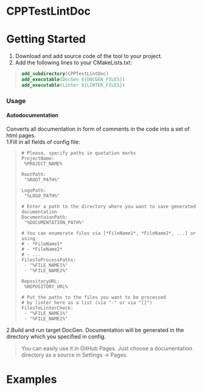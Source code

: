 # CPPTestLintDoc

# Getting Started
1. Download and add source code of the tool to your project.  
2. Add the following lines to your CMakeLists.txt:
>```CMake
>add_subdirectory(CPPTestLintDoc)
>add_executable(DocGen ${DOCGEN_FILES})
>add_executable(Linter ${LINTER_FILES})
>```
### Usage
#### Autodocumentation
Converts all documentation in form of comments in the code into a set of html pages.  
1.Fill in all fields of config file:
>```
># Please, specify paths in quotation marks
>ProjectName:
>  %PROJECT_NAME%
>
>RootPath:
>  "%ROOT_PATH%"
>
>LogoPath:
>  "%LOGO_PATH%"
>
># Enter a path to the directory where you want to save generated documentation
>DocumentaionPath:
>  "%DOCUMENTATION_PATH%"
>
># You can enumerate files via [*FileName1*, *FileName2*, ...] or using
># - *FileName1*
># - *FileName2*
># - ...
>FilesToProcessPaths:
>  - "%FILE_NAME1%"
>  - "%FILE_NAME2%"
>
>RepositoryURL:
>  %REPOSITORY_URL%
>
># Put the paths to the files you want to be processed
># by linter here as a list (via "-" or via "[]")
>FilesToLinterCheck:
>  - "%FILE_NAME1%"
>  - "%FILE_NAME2%"
>```
2.Build and run target DocGen. Documentation will be generated in the directory which you specified in config.
> You can easily use it in GitHub Pages. Just choose a documentation directory as a source in Settings -> Pages.
>
# Examples
